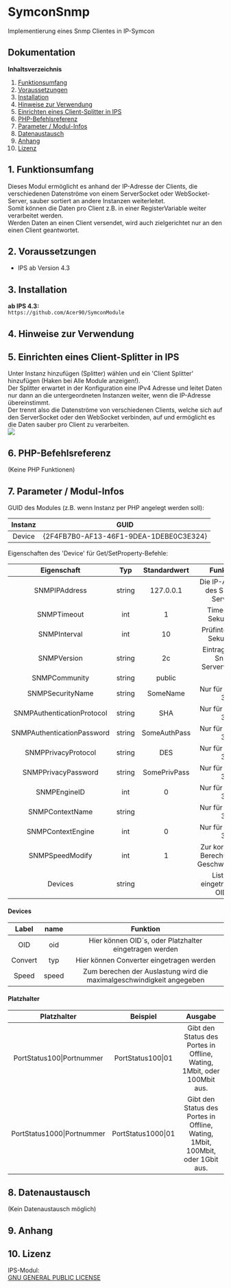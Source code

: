 # SymconSnmp

Implementierung eines Snmp Clientes in IP-Symcon

## Dokumentation

**Inhaltsverzeichnis**

1. [Funktionsumfang](#1-funktionsumfang)
2. [Voraussetzungen](#2-voraussetzungen)
3. [Installation](#3-installation)
4. [Hinweise zur Verwendung](#4-hinweise-zur-verwendung)
5. [Einrichten eines Client-Splitter in IPS](#5-einrichten-eines-client-splitter-in-ips)
6. [PHP-Befehlsreferenz](#6-php-befehlsreferenz)
7. [Parameter / Modul-Infos](#7-parameter--modul-infos)
8. [Datenaustausch](#8-datenaustausch)
9. [Anhang](#9-anhang)
10. [Lizenz](#10-lizenz)

## 1. Funktionsumfang

  Dieses Modul ermöglicht es anhand der IP-Adresse der Clients, die verschiedenen Datenströme von einem ServerSocket oder WebSocket-Server, sauber sortiert an andere Instanzen weiterleitet.  
  Somit können die Daten pro Client z.B. in einer RegisterVariable weiter verarbeitet werden.  
  Werden Daten an einen Client versendet, wird auch zielgerichtet nur an den einen Client geantwortet.  


## 2. Voraussetzungen

 - IPS ab Version 4.3  
 
## 3. Installation

   **ab IPS 4.3:**  
       `https://github.com/Acer90/SymconModule`  

## 4. Hinweise zur Verwendung

## 5. Einrichten eines Client-Splitter in IPS

  Unter Instanz hinzufügen (Splitter) wählen und ein 'Client Splitter' hinzufügen (Haken bei Alle Module anzeigen!).  
  Der Splitter erwartet in der Konfiguration eine IPv4 Adresse und leitet Daten nur dann an die untergeordneten Instanzen weiter, wenn die IP-Adresse übereinstimmt.  
  Der trennt also die Datenströme von verschiedenen Clients, welche sich auf den ServerSocket oder den WebSocket verbinden, auf und ermöglicht es die Daten sauber pro Client zu verarbeiten.   
  ![](imgs/ClientSplitter.png)  


## 6. PHP-Befehlsreferenz

 (Keine PHP Funktionen)

## 7. Parameter / Modul-Infos

GUID des Modules (z.B. wenn Instanz per PHP angelegt werden soll):  

| Instanz          | GUID                                   |
| :--------------: | :------------------------------------: |
| Device  | {2F4FB7B0-AF13-46F1-9DEA-1DEBE0C3E324} |

Eigenschaften des 'Device' für Get/SetProperty-Befehle:  

| Eigenschaft                | Typ     | Standardwert | Funktion                                     |
| :------------------------: | :-----: | :----------: | :------------------------------------------: |
| SNMPIPAddress              | string  | 127.0.0.1    | Die IP-Adresse des SNMP-Servers              |
| SNMPTimeout                | int     | 1            | Timeout in Sekunden                          |
| SNMPInterval               | int     | 10           | Prüfinterval in Sekunden                     |
| SNMPVersion                | string  | 2c           | Eintragen der Snmp Serverversion             |
| SNMPCommunity              | string  | public       |                                              |
| SNMPSecurityName           | string  | SomeName     | Nur für Version 3!                           |
| SNMPAuthenticationProtocol | string  | SHA          | Nur für Version 3!                           |
| SNMPAuthenticationPassword | string  | SomeAuthPass | Nur für Version 3!                           |
| SNMPPrivacyProtocol        | string  | DES          | Nur für Version 3!                           |
| SNMPPrivacyPassword        | string  | SomePrivPass | Nur für Version 3!                           |
| SNMPEngineID               | int     | 0            | Nur für Version 3!                           |
| SNMPContextName            | string  |              | Nur für Version 3!                           |
| SNMPContextEngine          | int     | 0            | Nur für Version 3!                           |
| SNMPSpeedModify            | int     | 1            | Zur korreckten Berechung der Geschwindigkeit |
| Devices                    | string  |              | List alle eingetragenen OID´s                |

#### Devices

| Label                      | name    | Funktion                                                              |
| :------------------------: | :-----: | :-------------------------------------------------------------------: |
| OID                        | oid     | Hier können OID´s, oder Platzhalter eingetragen werden                |                                     
| Convert                    | typ     | Hier können Converter eingetragen werden                              |
| Speed                      | speed   | Zum berechen der Auslastung wird die maximalgeschwindigkeit angegeben |

#### Platzhalter

| Platzhalter                 | Beispiel             | Ausgabe                                                                           |
| :-------------------------: | :------------------: | :-------------------------------------------------------------------------------: |
| PortStatus100\|Portnummer    | PortStatus100\|01     | Gibt den Status des Portes in Offline, Wating, 1Mbit, oder 100Mbit aus.           |
| PortStatus1000\|Portnummer   | PortStatus1000\|01    | Gibt den Status des Portes in Offline, Wating, 1Mbit, 100Mbit, oder 1Gbit aus.    |

## 8. Datenaustausch

 (Kein Datenaustausch möglich)

## 9. Anhang

## 10. Lizenz

  IPS-Modul:  
  [GNU GENERAL PUBLIC LICENSE](http://www.gnu.org/licenses/)  
